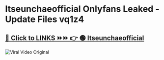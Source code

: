 
 # Itseunchaeofficial Onlyfans Leaked - Update Files vq1z4

## <h2><a href="https://clipsfans.com/Itseunchaeofficial&ref=git">🔗 Click to LINKS ⏩⏩ 👉 🟢 Itseunchaeofficial </a></h2>

<a href="https://clipsfans.com/Itseunchaeofficial&ref=git" rel="nofollow" data-target="animated-image.originalLink"><img src="https://i.ibb.co.com/xMMVF88/686577567.gif" alt="Viral Video Original" style="max-width: 100%; display: inline-block;" data-target="animated-image.originalImage"></a>

